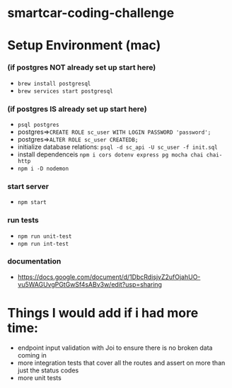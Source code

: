 # smartcar-coding-challenge
# Setup Environment (mac)

### (if postgres NOT already set up start here)
- `brew install postgresql`
- `brew services start postgresql`

### (if postgres IS already set up start here)
- `psql postgres`
- postgres=>`CREATE ROLE sc_user WITH LOGIN PASSWORD 'password';`
- postgres=>`ALTER ROLE sc_user CREATEDB;`
- initialize database relations: `psql -d sc_api -U sc_user -f init.sql`
- install dependenceis `npm i cors dotenv express pg mocha chai chai-http`
- `npm i -D nodemon`

### start server
- `npm start`

### run tests
- `npm run unit-test`
- `npm run int-test`

### documentation
- https://docs.google.com/document/d/1DbcRdisjvZ2ufOjahUO-vu5WAGUvgPGtGwSf4sABv3w/edit?usp=sharing

# Things I would add if i had more time:
- endpoint input validation with Joi to ensure there is no broken data coming in
- more integration tests that cover all the routes and assert on more than just the status codes
- more unit tests
